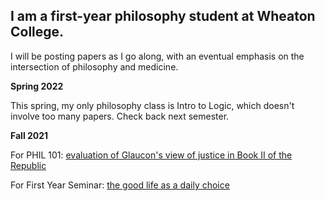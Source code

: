 ## I am a first-year philosophy student at Wheaton College.

I will be posting papers as I go along, with an eventual emphasis on the intersection of philosophy and medicine.

**Spring 2022**

This spring, my only philosophy class is Intro to Logic, which doesn't involve too many papers. Check back next semester.

**Fall 2021**

For PHIL 101: [evaluation of Glaucon's view of justice in Book II of the Republic](https://docs.google.com/document/d/1UGpV75qY1NKw7auDt25fCovtOkKyZzk-/edit?usp=sharing&ouid=102486413588053825109&rtpof=true&sd=true)

For First Year Seminar: [the good life as a daily choice](https://docs.google.com/document/d/1feQz2HPRrnbnkXb7MoHNxksaRv3PxIayXTvW07Oledw/edit?usp=sharing)
